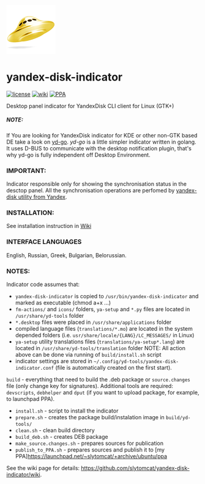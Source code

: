 ### **![yandex-disk-indicator](https://github.com/slytomcat/yandex-disk-indicator/blob/master/icons/yd-128.png)**
# yandex-disk-indicator
[![license](https://img.shields.io/badge/license-GPL%20v.3-green.svg)](https://github.com/slytomcat/yandex-disk-indicator/blob/master/LICENSE)
[![wiki](https://img.shields.io/badge/wiki-available-green.svg)](https://github.com/slytomcat/yandex-disk-indicator/wiki)
[![PPA](https://img.shields.io/badge/PPA-available-green.svg)](https://launchpad.net/~slytomcat/+archive/ubuntu/ppa)

Desktop panel indicator for YandexDisk CLI client for Linux (GTK+)

##### NOTE: 

If You are looking for YandexDisk indicator for KDE or other non-GTK based DE take a look on [yd-go](https://github.com/slytomcat/yd-go). _yd-go_ is a little simpler indicator written in golang. It uses D-BUS to communicate with the desktop notification plugin, that's why yd-go is fully independent off Desktop Environment.

### IMPORTANT:

Indicator responsible only for showing the synchronisation status in the desctop panel. All the synchronisation operations are perfomed by [yandex-disk utility from Yandex](https://yandex.ru/support/disk-desktop-linux/index.html).

### INSTALLATION:

See installation instruction in [Wiki](https://github.com/slytomcat/yandex-disk-indicator/wiki)

### INTERFACE LANGUAGES

English, Russian, Greek, Bulgarian, Belorussian.  


### NOTES:

Indicator code assumes that:
- `yandex-disk-indicator` is copied to `/usr/bin/yandex-disk-indicator` and marked as executable (chmod a+x ...)
- `fm-actions/` and `icons/` folders, `ya-setup` and `*.py` files are located in `/usr/share/yd-tools` folder
- `*.desktop` files were placed in `/usr/share/applications` folder
- compiled language files (`translations/*.mo`) are located in the system depended folders (i.e. `usr/share/locale/{LANG}/LC_MESSAGES/` in Linux)
- `ya-setup` utility translations files (`translations/ya-setup*.lang`) are located in `/usr/share/yd-tools/translation` folder
NOTE: All action above can be done via running of `build/install.sh` script
- indicator settings are stored in `~/.config/yd-tools/yandex-disk-indicator.conf` (file is automatically created on the first start).


`build` - everything that need to build the .deb package or `source.changes` file (only change key for signatures). Additional tools are required: `devscripts`, `debhelper` and `dput` (if you want to upload package, for example, to launchpad PPA).
- `install.sh` - script to install the indicator
- `prepare.sh` - creates the package build/instalation image in `build/yd-tools/`
- `clean.sh` - clean build directory
- `build_deb.sh` - creates DEB package
- `make_source.changes.sh` - prepares sources for publication
- `publish_to_PPA.sh` - prepares sources and publish it to [my PPA]https://launchpad.net/~slytomcat/+archive/ubuntu/ppa

See the wiki page for details: https://github.com/slytomcat/yandex-disk-indicator/wiki.
